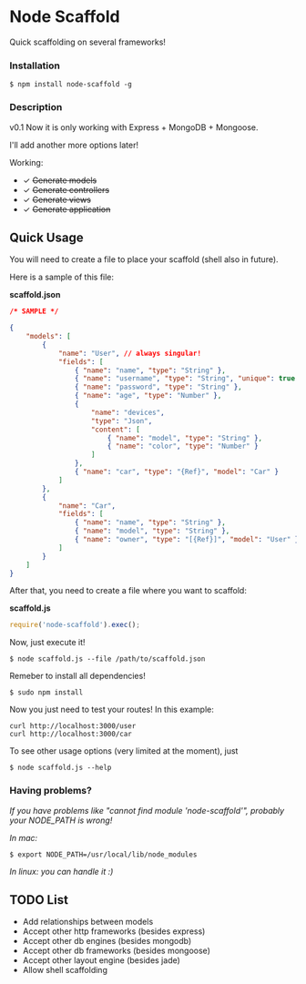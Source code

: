 # Node Scaffold
Quick scaffolding on several frameworks!

### Installation

```shell
$ npm install node-scaffold -g
```

### Description

v0.1
Now it is only working with Express + MongoDB + Mongoose.

I'll add another more options later!

Working:
* ✓ ~~Generate models~~
* ✓ ~~Generate controllers~~
* ✓ ~~Generate views~~
* ✓ ~~Generate application~~

## Quick Usage

You will need to create a file to place your scaffold (shell also in future).

Here is a sample of this file:

**scaffold.json**
```json
/* SAMPLE */

{
	"models": [
		{
			"name": "User", // always singular!
			"fields": [
				{ "name": "name", "type": "String" },
				{ "name": "username", "type": "String", "unique": true },
				{ "name": "password", "type": "String" },
				{ "name": "age", "type": "Number" },
				{
					"name": "devices",
					"type": "Json",
					"content": [
						{ "name": "model", "type": "String" },
						{ "name": "color", "type": "Number" }
					]
				},
				{ "name": "car", "type": "{Ref}", "model": "Car" }
			]
		},
		{
			"name": "Car",
			"fields": [
				{ "name": "name", "type": "String" },
				{ "name": "model", "type": "String" },
				{ "name": "owner", "type": "[{Ref}]", "model": "User" } // always singular!
			]
		}
	]
}

```

After that, you need to create a file where you want to scaffold:

**scaffold.js**
```javascript
require('node-scaffold').exec();
```

Now, just execute it!
```shell
$ node scaffold.js --file /path/to/scaffold.json
```

Remeber to install all dependencies!
```shell
$ sudo npm install
```

Now you just need to test your routes! In this example:
```shell
curl http://localhost:3000/user
curl http://localhost:3000/car
```

To see other usage options (very limited at the moment), just
```shell
$ node scaffold.js --help
```

### Having problems?

*If you have problems like "cannot find module 'node-scaffold'", probably your NODE_PATH is wrong!*

*In mac:*
```shell
$ export NODE_PATH=/usr/local/lib/node_modules
```

*In linux: you can handle it :)*

## TODO List
* Add relationships between models
* Accept other http frameworks (besides express)
* Accept other db engines (besides mongodb)
* Accept other db frameworks (besides mongoose)
* Accept other layout engine (besides jade)
* Allow shell scaffolding